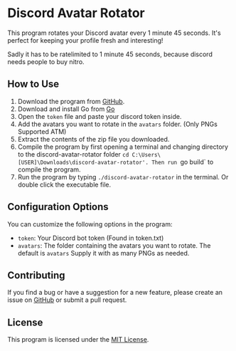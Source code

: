 # Discord Avatar Rotator

This program rotates your Discord avatar every 1 minute 45 seconds. It's perfect for keeping your profile fresh and interesting!

Sadly it has to be ratelimited to 1 minute 45 seconds, because discord needs people to buy nitro.

## How to Use

1. Download the program from [GitHub](https://github.com/minagoroshi/discord-avatar-rotator).
2. Download and install Go from [Go](https://go.dev/dl/)
3. Open the `token` file and paste your discord token inside.
4. Add the avatars you want to rotate in the `avatars` folder. (Only PNGs Supported ATM)
6. Extract the contents of the zip file you downloaded.
5. Compile the program by first opening a terminal and changing directory to the discord-avatar-rotator folder `cd C:\Users\[USER]\Downloads\discord-avatar-rotator'. Then run `go build` to compile the program.
6. Run the program by typing `./discord-avatar-rotator` in the terminal. Or double click the executable file.

## Configuration Options

You can customize the following options in the program:

- `token`: Your Discord bot token (Found in token.txt)
- `avatars`: The folder containing the avatars you want to rotate. The default is `avatars` Supply it with as many PNGs as needed.
## Contributing

If you find a bug or have a suggestion for a new feature, please create an issue on [GitHub](https://github.com/your-username/discord-avatar-rotator/issues) or submit a pull request.

## License

This program is licensed under the [MIT License](https://opensource.org/licenses/MIT).
